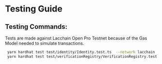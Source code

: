 # Testing Guide

## Testing Commands:

Tests are made against Lacchain Open Pro Testnet because of the Gas Model needed to simulate transactions.

```sh
 yarn hardhat test test/identity/Identity.test.ts  --network lacchain
 yarn hardhat test test/verificationRegistry/VerificationRegistry.test.ts  --network lacchain
```
